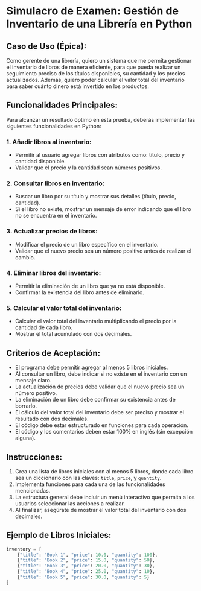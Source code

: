 # Simulacro de Examen: Gestión de Inventario de una Librería en Python

## Caso de Uso (Épica):

Como gerente de una librería, quiero un sistema que me permita gestionar el inventario de libros de manera eficiente, para que pueda realizar un seguimiento preciso de los títulos disponibles, su cantidad y los precios actualizados. Además, quiero poder calcular el valor total del inventario para saber cuánto dinero está invertido en los productos.

## Funcionalidades Principales:

Para alcanzar un resultado óptimo en esta prueba, deberás implementar las siguientes funcionalidades en Python:

### 1. **Añadir libros al inventario:**

- Permitir al usuario agregar libros con atributos como: título, precio y cantidad disponible.
- Validar que el precio y la cantidad sean números positivos.

### 2. **Consultar libros en inventario:**

- Buscar un libro por su título y mostrar sus detalles (título, precio, cantidad).
- Si el libro no existe, mostrar un mensaje de error indicando que el libro no se encuentra en el inventario.

### 3. **Actualizar precios de libros:**

- Modificar el precio de un libro específico en el inventario.
- Validar que el nuevo precio sea un número positivo antes de realizar el cambio.

### 4. **Eliminar libros del inventario:**

- Permitir la eliminación de un libro que ya no está disponible.
- Confirmar la existencia del libro antes de eliminarlo.

### 5. **Calcular el valor total del inventario:**

- Calcular el valor total del inventario multiplicando el precio por la cantidad de cada libro.
- Mostrar el total acumulado con dos decimales.

## Criterios de Aceptación:

- El programa debe permitir agregar al menos 5 libros iniciales.
- Al consultar un libro, debe indicar si no existe en el inventario con un mensaje claro.
- La actualización de precios debe validar que el nuevo precio sea un número positivo.
- La eliminación de un libro debe confirmar su existencia antes de borrarlo.
- El cálculo del valor total del inventario debe ser preciso y mostrar el resultado con dos decimales.
- El código debe estar estructurado en funciones para cada operación.
- El código y los comentarios deben estar 100% en inglés (sin excepción alguna).

## Instrucciones:

1. Crea una lista de libros iniciales con al menos 5 libros, donde cada libro sea un diccionario con las claves: `title`, `price`, y `quantity`.
2. Implementa funciones para cada una de las funcionalidades mencionadas.
3. La estructura general debe incluir un menú interactivo que permita a los usuarios seleccionar las acciones a realizar.
4. Al finalizar, asegúrate de mostrar el valor total del inventario con dos decimales.

## Ejemplo de Libros Iniciales:

```python
inventory = [
    {"title": "Book 1", "price": 10.0, "quantity": 100},
    {"title": "Book 2", "price": 15.0, "quantity": 50},
    {"title": "Book 3", "price": 20.0, "quantity": 30},
    {"title": "Book 4", "price": 25.0, "quantity": 10},
    {"title": "Book 5", "price": 30.0, "quantity": 5}
]

```
